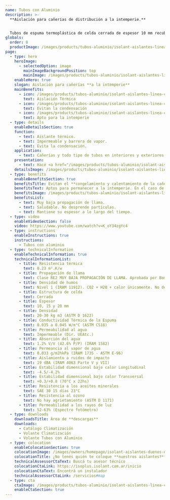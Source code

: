 ```yaml
---
name: Tubos con Aluminio
description: >-
  **Aislación para cañerías de distribución a la intemperie.**


  Tubos de espuma termoplástica de celda cerrada de espesor 10 mm recubiertos con un foil de aluminio puro que protege a la espuma de los rayos UV, y además aumenta la resistencia térmica que provee la espuma.
globals:
  order: 8
  productImage: /images/products/tubos-aluminio/isolant-aislantes-linea-climatizacion-tubos-aluminio-producto-rollo.png
page:
  - type: hero
    heroImage:
      - selectedOption: image
        mainImageBackgroundPosition: top
        mainImage: /images/products/tubos-aluminio/isolant-aislantes-linea-climatizacion-tubos-aluminio-imagen-principal.jpg
    enableHero: true
    slogan: Aislación para cañerías **a la intemperie**
    mainBenefits:
      - icon: /images/products/tubos-aluminio/isolant-aislantes-linea-climatizacion-tubos-aluminio-beneficio-1.svg
        text: Aislación Térmica
      - icon: /images/products/tubos-aluminio/isolant-aislantes-linea-climatizacion-tubos-aluminio-beneficio-2.svg
        text: Evitan la condensación
      - icon: /images/products/tubos-aluminio/isolant-aislantes-linea-climatizacion-tubos-aluminio-beneficio-3.svg
        text: Apto para la intemperie
  - type: details
    enableDetailsSection: true
    function:
      - text: Aislante térmico.
      - text: Impermeable y barrera de vapor.
      - text: Evita la condensación.
    application:
      - text: Cañerías y todo tipo de tubos en interiores y exteriores.
    presentation:
      - text: Hacé <a href="/images/products/tubos-aluminio/isolant-aislantes-linea-climatizacion-tubos-aluminio-presentaciones.png" target="_blank" rel="noopener noreferrer" class="font-bold">click acá</a> para ver todas las presentaciones disponibles
    detailsImage: /images/products/tubos-aluminio/isolant-aislantes-linea-climatizacion-tubos-aluminio-imagen-detalle.jpg
  - type: benefits
    enableBenefitsSection: true
    benefitsTitle: Evitan el **congelamiento y calentamiento de la cañería**
    benefitsText: Aptos para permanecer a la intemperie. En el caso de cañerías plásticas protegen el deterioro y lo aíslan térmicamente. Aumentan la eficacia de los sistemas de calefacción evitando las pérdidas de energía. Evitan las variaciones bruscas de temperatura, disminuyendo las dilataciones y contracciones de la cañería. Se pueden colocar en cañerías existentes.
    benefitsImage: /images/products/tubos-aluminio/isolant-aislantes-linea-climatizacion-tubos-aluminio-beneficio-exclusivo.jpg
    benefitsList:
      - text: Muy baja propagación de llama.
      - text: Saludable. No desprende partículas.
      - text: Mantiene su espesor a lo largo del tiempo.
  - type: video
    enableVideoSection: false
    video: https://www.youtube.com/watch?v=K_oY34zgYc4
  - type: instructions
    enableInstructions: true
    instructions:
      - Tubos con aluminio
  - type: technicalInformation
    enableTechnicalInformation: true
    technicalInformationList:
      - title: Resistencia térmica
        text: 0.23 m².K/w
      - title: Propagación de llama
        text: Clase RE2 MUY BAJA PROPAGACIÓN DE LLAMA. Aprobada por Bomberos Argentina.
      - title: Densidad de humos
        text: Nivel 1 (IRAM 11912). CO2 + H20 + calor únicamente. No desprende gases envenenantes.
      - title: Estructura de celda
        text: Cerrada
      - title: Espesor
        text: 10, 15 y 20 mm
      - title: Densidad
        text: 20-30 kg m3 (ASTM D 1622)
      - title: Conductividad Térmica de la Espuma
        text: 0.035 a 0.045 W/m°C (ASTM C518)
      - title: Permeabilidad al agua
        text: Impermeable (Dir. UEAtc.)
      - title: Absorción del agua
        text: 1.2% V/V (42.6% P/P) (IRAM 1582)
      - title: Permeancia al vapor de agua
        text: 0.033 g/m2hkPa (IRAM 1735 - ASTM E-96)
      - title: Aislamiento a ruidos de impacto
        text: 19 dBA (IRAM 4063 Parte V y VII)
      - title: Estabilidad dimensional bajo calor Longitudinal
        text: -4.5/-4.2%
      - title: Estabilidad dimensional bajo calor Transversal
        text: +0.3/+0.8 (70°C x 22hs)
      - title: Resistencia a los aceites minerales
        text: SAE 30 15 días 23°C
      - title: Resistencia al ozono
        text: No hay agrietamiento (ASTM D 1171)
      - title: Permeabilidad a los rayos de luz
        text: 52-63% (Espectro fotómetro)
  - type: downloads
    downloadsTitle: Área de **descargas**
    downloads:
      - Catálogo Climatización
      - Volante Climatización
      - Volante Tubos con Aluminio
  - type: colocation
    enableColocationSection: true
    colocationImage: /images/owners/homepage/isolant-aislantes-duenos-e-inquilinos-isoplus-colocation.jpg
    colocationTitle: ¿No tenés quién te coloque **nuestros aislantes?**
    technicalAssessorCtaText: Buscá tu asesor técnico
    colocationCtaLink: https://isoplus.isolant.com.ar/inicio
    colocationCtaText: Encontrá un instalador
    technicalAssessorCtaLink: /servicios#map
  - type: cta
    ctaImage: /images/products/tubos-aluminio/isolant-aislantes-linea-climatizacion-tubos-alumino-cta.jpg
    enableCtaSection: true
---
```

